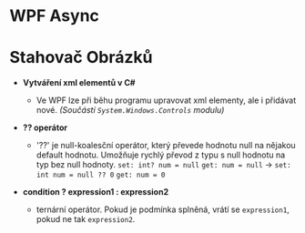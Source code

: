 # WPF Async

# Stahovač Obrázků



- **Vytváření xml elementů v C#**
	- Ve WPF lze při běhu programu upravovat xml elementy, ale i přidávat nové. *(Součástí `System.Windows.Controls` modulu)* 

- **?? operátor**
	- '??' je null-koalesční operátor, který převede hodnotu null na nějakou default hodnotu. Umožňuje rychlý převod z typu s null hodnotu na typ bez null hodnoty. `set: int? num = null` `get: num = null` -> `set: int num = null ?? 0` `get: num = 0`

- **condition ? expression1 : expression2**
	- ternární operátor. Pokud je podmínka splněná, vrátí se `expression1`, pokud ne tak `expression2`.